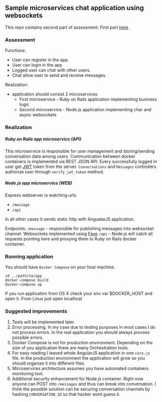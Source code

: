 ## Sample microservices chat application using websockets

This repo contains second part of assessment. First part [here](https://github.com/gabyshev/chat_monolith).

### Assessment

Functions:
- User can register in the app.
- User can login in the app
- Logged user can chat with other  users.
- Chat allow user to send and receive messages.

Realization:
- application should consist 2 microservices
  - First microservice - Ruby on Rails application implementing business logic
  - Second microservice - Node.js application implementing char and async websockets

###  Realization

##### Ruby on Rails app microservice (**API**)

This microservice is responsible for user management and storing/sending conversation data among users.
Communication between docker containers is implemented via REST JSON API. Every successfully logged in user get [JWT](http://jwt.io/) token from the server. `Conversations` and `Messages` controllers authorize user through `verify_jwt_token` method.

##### Node.js app microservice (**WEB**)

Express webserver is watching urls:
- `/message`
- `/api`

In all other cases it sends static http with AngualarJS application.

Endpoints:
`/message` - responsible for publishing messages into websocket channel. Websockets implemented using [Faye](http://faye.jcoglan.com/)
`/api` - Node.js will catch all requests pointing here and proxying them to Ruby on Rails docker container.

### Running application

You should have `Docker Compose` on your host machine.

```
cd ../path/to/app
docker-compose build
docker-compose up
```

If you run application from OS X check your env var $DOCKER_HOST and open it. From Linux just open localhost

### Suggested improvements

1. Tests will be implemented later.
2. Error processing. In my case due to testing purposes in most cases I do not process errors. In the real application you should always process possible errors.
3. Docker Compose is not for production environment. Depending on the size of you application there are many Orchestration tools.
4. For easy reading I leaved whole AngularJS application in one `core.js` file. In the production environment the application will grow so you should organize it into different files.
5. Mircoservices architecture assumes you have automated containers monitoring tool.
6. Additional security enhancement for Node.js container. Right now anyone can POST into `/messages` and thus can break into conversation. I think the possible solution can be securing conversation channels by hashing `CONVERSATION_ID` so that hacker wont guess it.
